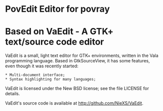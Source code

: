 PovEdit Editor for povray
=======================================




Based on VaEdit - A GTK+ text/source code editor
=======================================

VaEdit is a small, light text editor for GTK+ environments, written in the Vala programming
language. Based in GtkSourceView, it has some features, even though it was recently started:

	* Multi-document interface;
	* Syntax highlighting for many languages;
	

VaEdit is licensed under the New BSD license; see the file LICENSE for details.

VaEdit's source code is available at <http://github.com/NieXS/VaEdit>.
